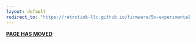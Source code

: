 ```yaml
---
layout: default
redirect_to: "https://retrotink-llc.github.io/firmware/5x-experimental.html"
---
```


<link rel="canonical" href="https://retrotink-llc.github.io/firmware/5x-experimental.html">

**[PAGE HAS MOVED](https://retrotink-llc.github.io/firmware/5x-experimental.html)**